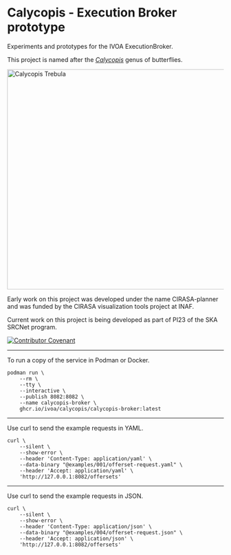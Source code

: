 # Calycopis - Execution Broker prototype
Experiments and prototypes for the IVOA ExecutionBroker.

This project is named after the <a href="https://en.wikipedia.org/wiki/Calycopis">_Calycopis_</a> genus of butterflies.

<a title="Charles J Sharp [CC BY-SA 4.0 (https://creativecommons.org/licenses/by-sa/4.0)], via Wikimedia Commons" href="https://commons.wikimedia.org/wiki/File:Trebula_groundstreak_(Calycopis_trebula).jpg"><img width="512" alt="Calycopis Trebula" src="https://upload.wikimedia.org/wikipedia/commons/thumb/8/8d/Trebula_groundstreak_%28Calycopis_trebula%29.jpg/440px-Trebula_groundstreak_%28Calycopis_trebula%29.jpg"></a>

Early work on this project was developed under the name CIRASA-planner and was funded by the CIRASA visualization tools project at INAF.

Current work on this project is being developed as part of PI23 of the SKA SRCNet program.

[![Contributor Covenant](https://img.shields.io/badge/Contributor%20Covenant-2.0-4baaaa.svg)](CODE_OF_CONDUCT.md)

----
To run a copy of the service in Podman or Docker.

```
podman run \
    --rm \
    --tty \
    --interactive \
    --publish 8082:8082 \
    --name calycopis-broker \
    ghcr.io/ivoa/calycopis/calycopis-broker:latest
```

---
Use curl to send the example requests in YAML.

```
curl \
    --silent \
    --show-error \
    --header 'Content-Type: application/yaml' \
    --data-binary "@examples/001/offerset-request.yaml" \
    --header 'Accept: application/yaml' \
    'http://127.0.0.1:8082/offersets'
```

---
Use curl to send the example requests in JSON.

```
curl \
    --silent \
    --show-error \
    --header 'Content-Type: application/json' \
    --data-binary "@examples/004/offerset-request.json" \
    --header 'Accept: application/json' \
    'http://127.0.0.1:8082/offersets'
```

